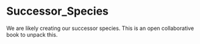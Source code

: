 # Successor_Species
We are likely creating our successor species. This is an open collaborative book to unpack this.
